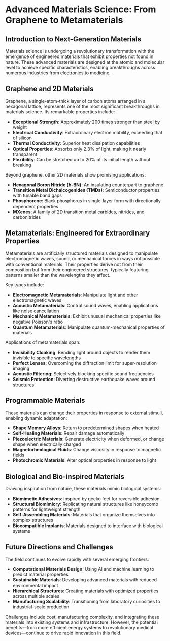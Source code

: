 # Advanced Materials Science: From Graphene to Metamaterials

## Introduction to Next-Generation Materials

Materials science is undergoing a revolutionary transformation with the emergence of engineered materials that exhibit properties not found in nature. These advanced materials are designed at the atomic and molecular level to achieve specific characteristics, enabling breakthroughs across numerous industries from electronics to medicine.

## Graphene and 2D Materials

Graphene, a single-atom-thick layer of carbon atoms arranged in a hexagonal lattice, represents one of the most significant breakthroughs in materials science. Its remarkable properties include:

* **Exceptional Strength**: Approximately 200 times stronger than steel by weight
* **Electrical Conductivity**: Extraordinary electron mobility, exceeding that of silicon
* **Thermal Conductivity**: Superior heat dissipation capabilities
* **Optical Properties**: Absorbs only 2.3% of light, making it nearly transparent
* **Flexibility**: Can be stretched up to 20% of its initial length without breaking

Beyond graphene, other 2D materials show promising applications:

* **Hexagonal Boron Nitride (h-BN)**: An insulating counterpart to graphene
* **Transition Metal Dichalcogenides (TMDs)**: Semiconductor properties with tunable band gaps
* **Phosphorene**: Black phosphorus in single-layer form with directionally dependent properties
* **MXenes**: A family of 2D transition metal carbides, nitrides, and carbonitrides

## Metamaterials: Engineered for Extraordinary Properties

Metamaterials are artificially structured materials designed to manipulate electromagnetic waves, sound, or mechanical forces in ways not possible with conventional materials. Their properties derive not from their composition but from their engineered structures, typically featuring patterns smaller than the wavelengths they affect.

Key types include:

* **Electromagnetic Metamaterials**: Manipulate light and other electromagnetic waves
* **Acoustic Metamaterials**: Control sound waves, enabling applications like noise cancellation
* **Mechanical Metamaterials**: Exhibit unusual mechanical properties like negative Poisson's ratio
* **Quantum Metamaterials**: Manipulate quantum-mechanical properties of materials

Applications of metamaterials span:

* **Invisibility Cloaking**: Bending light around objects to render them invisible to specific wavelengths
* **Perfect Lenses**: Overcoming the diffraction limit for super-resolution imaging
* **Acoustic Filtering**: Selectively blocking specific sound frequencies
* **Seismic Protection**: Diverting destructive earthquake waves around structures

## Programmable Materials

These materials can change their properties in response to external stimuli, enabling dynamic adaptation:

* **Shape Memory Alloys**: Return to predetermined shapes when heated
* **Self-Healing Materials**: Repair damage automatically
* **Piezoelectric Materials**: Generate electricity when deformed, or change shape when electrically charged
* **Magnetorheological Fluids**: Change viscosity in response to magnetic fields
* **Photochromic Materials**: Alter optical properties in response to light

## Biological and Bio-inspired Materials

Drawing inspiration from nature, these materials mimic biological systems:

* **Biomimetic Adhesives**: Inspired by gecko feet for reversible adhesion
* **Structural Biomimicry**: Replicating natural structures like honeycomb patterns for lightweight strength
* **Self-Assembling Materials**: Materials that organize themselves into complex structures
* **Biocompatible Implants**: Materials designed to interface with biological systems

## Future Directions and Challenges

The field continues to evolve rapidly with several emerging frontiers:

* **Computational Materials Design**: Using AI and machine learning to predict material properties
* **Sustainable Materials**: Developing advanced materials with reduced environmental impact
* **Hierarchical Structures**: Creating materials with optimized properties across multiple scales
* **Manufacturing Scalability**: Transitioning from laboratory curiosities to industrial-scale production

Challenges include cost, manufacturing complexity, and integrating these materials into existing systems and infrastructure. However, the potential benefits—from more efficient energy systems to revolutionary medical devices—continue to drive rapid innovation in this field.